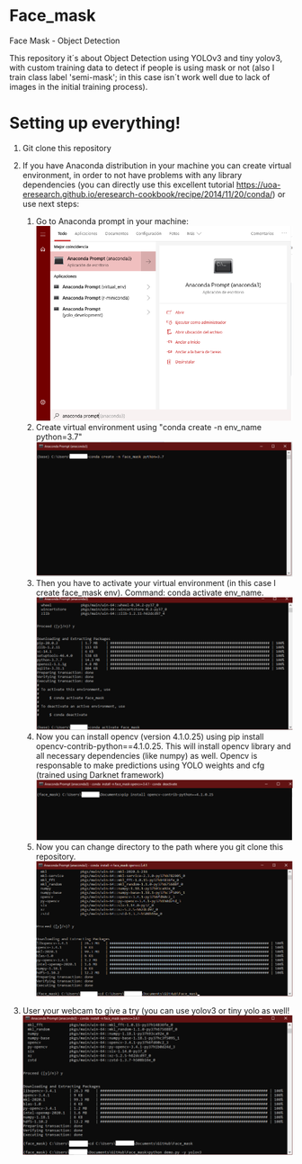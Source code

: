 # Face_mask
 Face Mask - Object Detection

This repository it´s about Object Detection using YOLOv3 and tiny yolov3, with custom training data to detect if people is using mask or not (also I train class label 'semi-mask'; in this case isn´t work well due to lack of images in the initial training process).

# **Setting up everything!**

1. Git clone this repository

1. If you have Anaconda distribution in your machine you can create virtual environment, in order to not have problems with any library dependencies (you can directly use this excellent tutorial https://uoa-eresearch.github.io/eresearch-cookbook/recipe/2014/11/20/conda/) or use next steps:
   1. Go to Anaconda prompt in your machine:
      ![step1](/misc/step1.png)
   1. Create virtual environment using "conda create -n env_name python=3.7"
      ![step2](/misc/step2.png)
   1. Then you have to activate your virtual environment (in this case I create face_mask env). Command: conda activate env_name.
      ![step3](/misc/step3.png)
   1. Now you can install opencv (version 4.1.0.25) using pip install opencv-contrib-python==4.1.0.25. This will install opencv library       and all necessary dependencies (like numpy) as well. Opencv is responsable to make predictions using YOLO weights and cfg (trained       using Darknet framework)
   ![step4](/misc/step8.png)
   1. Now you can change directory to the path where you git clone this repository.
      ![step5](/misc/step6.png)
1. User your webcam to give a try (you can use yolov3 or tiny yolo as well!
      ![step7](/misc/step7.png)
